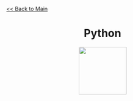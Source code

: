 [<< Back to Main](https://github.com/seraph776/Codeguppy-50-Code-Challenges)

<div align="center">
  
# Python

<img src="https://cdn.jsdelivr.net/npm/simple-icons@3.0.1/icons/python.svg" width="125"> 
  
</div>

